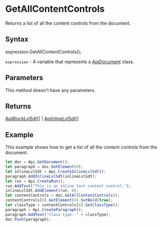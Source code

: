 # GetAllContentControls

Returns a list of all the content controls from the document.

## Syntax

expression.GetAllContentControls();

`expression` - A variable that represents a [ApiDocument](../ApiDocument.md) class.

## Parameters

This method doesn't have any parameters.

## Returns

[ApiBlockLvlSdt[]](../../ApiBlockLvlSdt/ApiBlockLvlSdt.md) | [ApiInlineLvlSdt[]](../../ApiInlineLvlSdt/ApiInlineLvlSdt.md)

## Example

This example shows how to get a list of all the content controls from the document.

```javascript
let doc = Api.GetDocument();
let paragraph = doc.GetElement(0);
let inlineLvlSdt = Api.CreateInlineLvlSdt();
paragraph.AddInlineLvlSdt(inlineLvlSdt);
let run = Api.CreateRun();
run.AddText("This is an inline text content control.");
inlineLvlSdt.AddElement(run, 0);
let contentControls = doc.GetAllContentControls();
contentControls[0].GetElement(0).SetBold(true);
let classType = contentControls[0].GetClassType();
paragraph = Api.CreateParagraph();
paragraph.AddText("Class type: " + classType);
doc.Push(paragraph);
```
